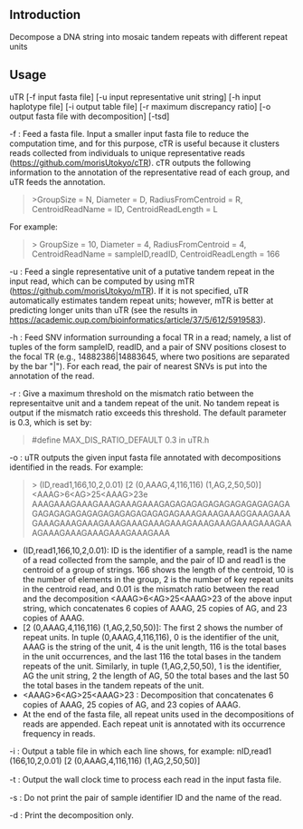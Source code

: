 ## Introduction
Decompose a DNA string into mosaic tandem repeats with different repeat units

## Usage
uTR [-f input fasta file] [-u input representative unit string] [-h input haplotype file] [-i output table file] [-r maximum discrepancy ratio] [-o output fasta file with decomposition] [-tsd]

-f : Feed a fasta file. Input a smaller input fasta file to reduce the computation time, and for this purpose, cTR is useful because it clusters reads collected from individuals to unique representative reads (https://github.com/morisUtokyo/cTR). cTR outputs the following information to the annotation of the representative read of each group, and uTR feeds the annotation. 

> \>GroupSize = N, Diameter = D, RadiusFromCentroid = R, CentroidReadName = ID, CentroidReadLength = L

For example:

> \> GroupSize = 10, Diameter = 4, RadiusFromCentroid = 4, CentroidReadName = sampleID,readID, CentroidReadLength = 166

-u : Feed a single representative unit of a putative tandem repeat in the input read, which can be computed by using mTR (https://github.com/morisUtokyo/mTR). If it is not specified, uTR automatically estimates tandem repeat units; however, mTR is better at predicting longer units than uTR (see the results in https://academic.oup.com/bioinformatics/article/37/5/612/5919583). 

-h : Feed SNV information surrounding a focal TR in a read; namely, a list of tuples of the form sampleID, readID, and a pair of SNV positions closest to the focal TR (e.g., 14882386|14883645, where two positions are separated by the bar "|"). For each read, the pair of nearest SNVs is put into the annotation of the read.

-r : Give a maximum threshold on the mismatch ratio between the representaitve unit and a tandem repeat of the unit. No tandem repeat is output if the mismatch ratio exceeds this threshold. The default parameter is 0.3, which is set by:
> #define MAX_DIS_RATIO_DEFAULT 0.3 in uTR.h

-o : uTR outputs the given input fasta file annotated with decompositions identified in the reads. For example:

> \> (ID,read1,166,10,2,0.01) [2 (0,AAAG,4,116,116) (1,AG,2,50,50)] \<AAAG\>6\<AG\>25\<AAAG\>23e
> AAAGAAAGAAAGAAAGAAAGAAAGAGAGAGAGAGAGAGAGAGAGAGAGAGAGAGAGAGAGAGAGAGAGAGAGAGAAAGAAAGAAAGGAAAGAAAGAAAGAAAGAAAGAAAGAAAGAAAGAAAGAAAGAAAGAAAGAAAGAAAGAAAGAAAGAAAGAAAGAAAGAAA

- (ID,read1,166,10,2,0.01): ID is the identifier of a sample, read1 is the name of a read collected from the sample, and the pair of ID and read1 is the centroid of a group of strings. 166 shows the length of the centroid, 10 is the number of elements in the group, 2 is the number of key repeat units in the centroid read, and 0.01 is the mismatch ratio between the read and the decomposition \<AAAG\>6\<AG\>25\<AAAG\>23 of the above input string, which concatenates 6 copies of AAAG, 25 copies of AG, and 23 copies of AAAG.
- [2 (0,AAAG,4,116,116) (1,AG,2,50,50)]: The first 2 shows the number of repeat units. In tuple (0,AAAG,4,116,116), 0 is the identifier of the unit, AAAG is the string of the unit, 4 is the unit length, 116 is the total bases in the unit occurrences, and the last 116 the total bases in the tandem repeats of the unit. Similarly, in tuple (1,AG,2,50,50), 1 is the identifier, AG the unit string, 2 the length of AG, 50 the total bases and the last 50 the total bases in the tandem repeats of the unit.
- \<AAAG\>6\<AG\>25\<AAAG\>23 : Decomposition that concatenates 6 copies of AAAG, 25 copies of AG, and 23 copies of AAAG.
- At the end of the fasta file, all repeat units used in the decompositions of reads are appended. Each repeat unit is annotated with its occurrence frequency in reads.

-i : Output a table file in which each line shows, for example: nID,read1 (166,10,2,0.01) [2 (0,AAAG,4,116,116) (1,AG,2,50,50)]

-t : Output the wall clock time to process each read in the input fasta file.　

-s : Do not print the pair of sample identifier ID and the name of the read. 

-d : Print the decomposition only.
